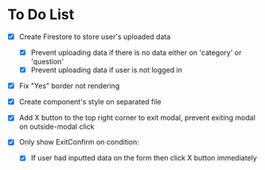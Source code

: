 # To Do List

- [x] Create Firestore to store user's uploaded data

  - [x] Prevent uploading data if there is no data either on 'category' or 'question'
  - [x] Prevent uploading data if user is not logged in

- [x] Fix "Yes" border not rendering
- [x] Create component's style on separated file
- [x] Add X button to the top right corner to exit modal, prevent exiting modal on outside-modal click
- [x] Only show ExitConfirm on condition:
  - [x] If user had inputted data on the form then click X button immediately
